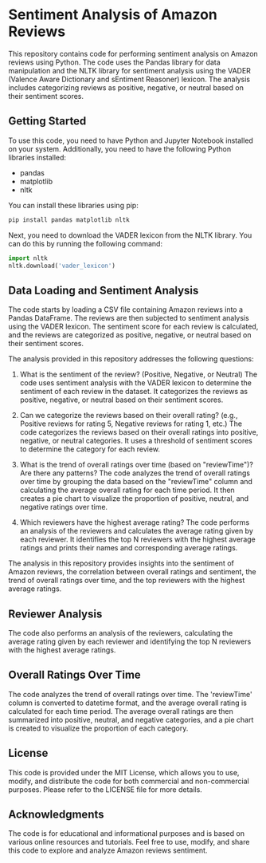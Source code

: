 # Sentiment Analysis of Amazon Reviews

This repository contains code for performing sentiment analysis on Amazon reviews using Python. The code uses the Pandas library for data manipulation and the NLTK library for sentiment analysis using the VADER (Valence Aware Dictionary and sEntiment Reasoner) lexicon. The analysis includes categorizing reviews as positive, negative, or neutral based on their sentiment scores.

## Getting Started

To use this code, you need to have Python and Jupyter Notebook installed on your system. Additionally, you need to have the following Python libraries installed:

- pandas
- matplotlib
- nltk

You can install these libraries using pip:

```bash
pip install pandas matplotlib nltk
```

Next, you need to download the VADER lexicon from the NLTK library. You can do this by running the following command:

```python
import nltk
nltk.download('vader_lexicon')
```

## Data Loading and Sentiment Analysis

The code starts by loading a CSV file containing Amazon reviews into a Pandas DataFrame. The reviews are then subjected to sentiment analysis using the VADER lexicon. The sentiment score for each review is calculated, and the reviews are categorized as positive, negative, or neutral based on their sentiment scores.

The analysis provided in this repository addresses the following questions:

1. What is the sentiment of the review? (Positive, Negative, or Neutral)
The code uses sentiment analysis with the VADER lexicon to determine the sentiment of each review in the dataset. It categorizes the reviews as positive, negative, or neutral based on their sentiment scores.

2. Can we categorize the reviews based on their overall rating? (e.g., Positive reviews for rating 5, Negative reviews for rating 1, etc.)
The code categorizes the reviews based on their overall ratings into positive, negative, or neutral categories. It uses a threshold of sentiment scores to determine the category for each review.

3. What is the trend of overall ratings over time (based on "reviewTime")? Are there any patterns?
The code analyzes the trend of overall ratings over time by grouping the data based on the "reviewTime" column and calculating the average overall rating for each time period. It then creates a pie chart to visualize the proportion of positive, neutral, and negative ratings over time.

4. Which reviewers have the highest average rating?
The code performs an analysis of the reviewers and calculates the average rating given by each reviewer. It identifies the top N reviewers with the highest average ratings and prints their names and corresponding average ratings.

The analysis in this repository provides insights into the sentiment of Amazon reviews, the correlation between overall ratings and sentiment, the trend of overall ratings over time, and the top reviewers with the highest average ratings.
## Reviewer Analysis

The code also performs an analysis of the reviewers, calculating the average rating given by each reviewer and identifying the top N reviewers with the highest average ratings.

## Overall Ratings Over Time

The code analyzes the trend of overall ratings over time. The 'reviewTime' column is converted to datetime format, and the average overall rating is calculated for each time period. The average overall ratings are then summarized into positive, neutral, and negative categories, and a pie chart is created to visualize the proportion of each category.

## License

This code is provided under the MIT License, which allows you to use, modify, and distribute the code for both commercial and non-commercial purposes. Please refer to the LICENSE file for more details.

## Acknowledgments

The code is for educational and informational purposes and is based on various online resources and tutorials. 
Feel free to use, modify, and share this code to explore and analyze Amazon reviews sentiment. 
